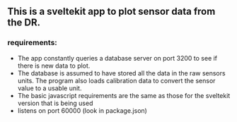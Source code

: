 ## This is a sveltekit app to plot sensor data from the DR.

### requirements:
* The app constantly queries a database server on port 3200 to see if there is new data to plot.
* The database is assumed to have stored all the data in the raw sensors units.  The program also loads calibration data to convert the sensor value to a usable unit.
* The basic javascript requirements are the same as those for the sveltekit version that is being used
* listens on port 60000 (look in package.json)
